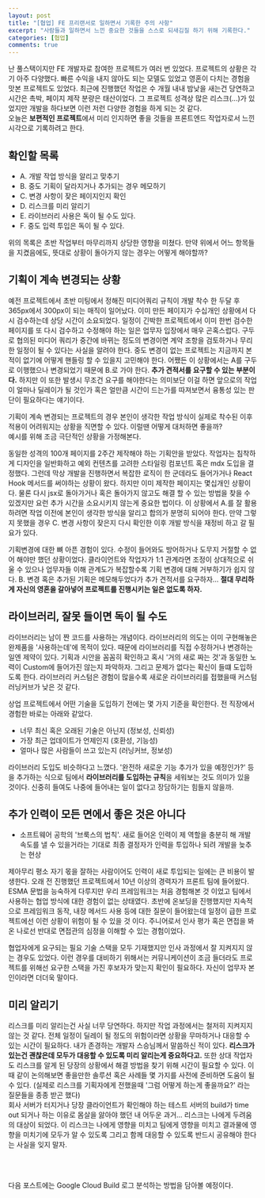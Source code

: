 ```yaml
---
layout: post
title: "[협업] FE 프리랜서로 일하면서 기록한 주의 사항"
excerpt: "사람들과 일하면서 느낀 중요한 것들을 스스로 되새김질 하기 위해 기록한다."
categories: [협업]
comments: true
---
```


난 풀스택이지만 FE 개발자로 참여한 프로젝트가 여러 번 있었다. 프로젝트의 상황은 각기 아주 다양했다. 빠른 수익을 내지 않아도 되는 모델도 있었고 영혼이 다치는 경험을 맛본 프로젝트도 있었다. 최근에 진행했던 작업은 수 개월 내내 밤낮을 새는건 당연하고 시간은 촉박, 페이지 제작 분량은 태산이었다. 그 프로젝트 성격상 많은 리스크(...)가 있었지만 개발을 하다보면 이런 저런 다양한 경험을 하게 되는 것 같다. <br/>
오늘은 **보편적인 프로젝트**에서 미리 인지하면 좋을 것들을 프론트엔드 작업자로서 느낀 시각으로 기록하려고 한다.

## 확인할 목록

- A. 개발 작업 방식을 알리고 맞추기
- B. 중도 기획이 달라지거나 추가되는 경우 메모하기
- C. 변경 사항이 잦은 페이지인지 확인
- D. 리스크를 미리 알리기
- E. 라이브러리 사용은 독이 될 수도 있다.
- F. 중도 입력 투입은 독이 될 수 있다.

위의 목록은 초반 작업부터 마무리까지 상당한 영향을 미쳤다. 만약 위에서 어느 항목들을 지켰음에도, 뜻대로 상황이 돌아가지 않는 경우는 어떻게 해야할까?

## 기획이 계속 변경되는 상황

예전 프로젝트에서 초반 미팅에서 정해진 미디어쿼리 규칙이 개발 착수 한 두달 후 365px에서 300px이 되는 매직이 일어났다. 이미 만든 페이지가 수십개인 상황에서 다시 검수하는데 상당 시간이 소요되었다. 일정이 긴박한 프로젝트에서 이미 한번 검수한 페이지를 또 다시 검수하고 수정해야 하는 일은 업무자 입장에서 매우 곤혹스럽다. 구두로 협의된 미디어 쿼리가 중간에 바뀌는 정도의 변경이면 계약 조항을 검토하거나 무리한 일정이 될 수 있다는 사실을 알려야 한다. 중도 변경이 없는 프로젝트는 지금까지 본 적이 없기에 어떻게 핸들링 할 수 있을지 고민해야 한다. 
어쨌든 이 상황에서는 A를 구두로 이행했으나 변경되었기 때문에 B.로 가야 한다. **추가 견적서를 요구할 수 있는 부분이다.** 하지만 이 또한 발생시 무조건 요구를 해야한다는 의미보단 이걸 하면 앞으로의 작업이 얼마나 딜레이가 될 것인가 혹은 얼만큼 시간이 드는가를 따져보면서 융통성 있는 판단이 필요하다는 얘기이다.

기획이 계속 변경되는 프로젝트의 경우 본인이 생각한 작업 방식이 실제로 착수된 이후 적용이 어려워지는 상황을 직면할 수 있다. 이럴땐 어떻게 대처하면 좋을까? <br/>
예시를 위해 조금 극단적인 상황을 가정해본다. 

동일한 성격의 100개 페이지를 2주간 제작해야 하는 기획안을 받았다. 작업자는 침착하게 디자인을 일반화하고 예외 컨텐츠를 고려한 스타일링 컴포넌트 혹은 mdx 도입을 결정했다. 그런데 막상 개발을 진행하면서 복잡한 로직이 한 군데라도 들어가거나 React Hook 메서드를 써야하는 상황이 왔다. 하지만 이미 제작한 페이지는 몇십개인 상황이다. 물론 다시 jsx로 돌아가거나 혹은 돌아가지 않고도 해결 할 수 있는 방법을 찾을 수 있겠지만 요런 추가 시간을 소요시키지 않는게 중요한 법이다. 이 상황에서 A.를 잘 활용하려면 작업 이전에 본인이 생각한 방식을 알리고 합의가 분명히 되어야 한다. 만약 그렇지 못했을 경우 C. 변경 사항이 잦은지 다시 확인한 이후 개발 방식을 재정비 하고 갈 필요가 있다.

기획변경에 대한 뼈 아픈 경험이 있다. 수정이 들어와도 방어하거나 도무지 거절할 수 없어 해야만 했던 상황이었다. 클라이언트와 작업자가 1:1 관계라면 조정이 상대적으로 쉬울 수 있으나 업무자들 이해 관계도가 복잡할수록 기획 변경에 대해 거부하기가 쉽지 않다. B. 변경 혹은 추가된 기획은 메모해두었다가 추가 견적서를 요구하자... **절대 무리하게 자신의 영혼을 갈아넣어 프로젝트를 진행시키는 일은 없도록 하자.**

## 라이브러리, 잘못 들이면 독이 될 수도

라이브러리는 남이 짠 코드를 사용하는 개념이다. 라이브러리의 의도는 이미 구현해놓은 완제품을 '사용하는데'에 목적이 있다. 때문에 라이브러리를 직접 수정하거나 변경하는 일엔 제약이 있다. 기획과 시안을 꼼꼼히 확인하고 혹시 '거의 새로 짜는 것'과 동일한 노력이 Custom에 들어가진 않는지 파악하자. 그리고 문제가 없다는 확신이 들떄 도입하도록 한다.
라이브러리 커스텀은 경험이 많을수록 새로운 라이브러리를 접했을때 커스텀 러닝커브가 낮은 것 같다.

상업 프로젝트에서 어떤 기술을 도입하기 전에는 몇 가지 기준을 확인한다. 전 직장에서 경험한 바로는 아래와 같았다.

- 너무 최신 혹은 오래된 기술은 아닌지 (정보성, 신뢰성)
- 가장 최근 업데이트가 언제인지 (호환성, 기능성)
- 얼마나 많은 사람들이 쓰고 있는지 (러닝커브, 정보성)

라이브러리 도입도 비슷하다고 느꼈다. '완전하 새로운 기능 추가가 있을 예정인가?' 등을 추가하는 식으로 팀에서 **라이브러리를 도입하는 규칙**을 세워보는 것도 의미가 있을 것이다. 
신중히 들여도 나중에 들어내는 일이 없다고 장담하기는 힘들지 않을까. 

## 추가 인력이 모든 면에서 좋은 것은 아니다

- 소프트웨어 공학의 '브룩스의 법칙'. 새로 들어온 인력이 제 역할을 충분히 해 개발 속도를 낼 수 있을거라는 기대로 최종 결정자가 인력을 투입하나 되려 개발을 늦추는 현상

제아무리 평소 자기 몫을 잘하는 사람이어도 인력이 새로 투입되는 일에는 큰 비용이 발생한다. 오래 전 진행했던 프로젝트에서 10년 이상의 경력자가 프론트 팀에 들어왔다. ESMA 문법을 능숙하게 다루지만 우리 프레임워크는 처음 경험해본 것 이었고 팀에서 사용하는 협업 방식에 대한 경험이 없는 상태였다. 초반에 온보딩을 진행했지만 지속적으로 프레임워크 동작, 내장 메서드 사용 등에 대한 질문이 들어왔는데 일정이 급한 프로젝트에선 이런 상황이 위험이 될 수 있을 것 이다. 주니어로서 인사 평가 혹은 면접을 봐온 나로선 반대로 면접관의 심정을 이해할 수 있는 경험이었다.

협업자에게 요구되는 필요 기술 스택을 모두 기재했지만 인사 과정에서 잘 지켜지지 않는 경우도 있었다. 이런 경우를 대비하기 위해서는 커뮤니케이션이 조금 들더라도 프로젝트를 위해선 요구한 스택을 가진 후보자가 맞는지 확인이 필요하다. 자신이 업무자 본인이라면 더더욱 말이다.

## 미리 알리기

리스크를 미리 알리는건 사실 너무 당연하다. 하지만 작업 과정에서는 철저히 지켜지지 않는 것 같다. 전체 일정이 딜레이 될 정도의 위험이라면 상황을 무마하거나 대응할 수 있는 시간이 필요하다. 
내가 존경하는 개발자 스승님께서 말씀하신 적이 있다. **리스크가 있는건 괜찮은데 모두가 대응할 수 있도록 미리 알리는게 중요하다고.** 또한 상대 작업자도 리스크를 알게 된 당장의 상황에서 해결 방법을 찾기 위해 시간이 필요할 수 있다. 이때 같이 논의해보면 좋을만한 솔루션 혹은 사례들 몇 가지를 사전에 준비하면 도움이 될 수 있다. (실제로 리스크를 기획자에게 전했을때 '그럼 어떻게 하는게 좋을까요?' 라는 질문들을 종종 받곤 했다)<br/> 회사 서버가 터지거나 당장 클라이언트가 확인해야 하는 테스트 서버의 build가 time out 되거나 하는 이유로 몸살을 앓아야 했던 내 어두운 과거... 리스크는 나에게 두려움의 대상이 되었다. 이 리스크는 나에게 영향을 미치고 팀에게 영향을 미치고 결과물에 영향을 미치기에 모두가 알 수 있도록 그리고 함께 대응할 수 있도록 반드시 공유해야 한다는 사실을 잊지 말자.

<br/> <br/>

다음 포스트에는 Google Cloud Build 로그 분석하는 방법을 담아볼 예정이다.